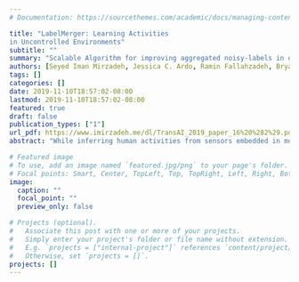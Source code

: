 ```yaml
---
# Documentation: https://sourcethemes.com/academic/docs/managing-content/

title: "LabelMerger: Learning Activities
in Uncontrolled Environments"
subtitle: ""
summary: "Scalable Algorithm for improving aggregated noisy-labels in data collection process."
authors: [Seyed Iman Mirzadeh, Jessica C. Ardo, Ramin Fallahzadeh, Bryan Minor, Lorraine Evangelista, Diane Cook, Hassan Ghasemzadeh]
tags: []
categories: []
date: 2019-11-10T18:57:02-08:00
lastmod: 2019-11-10T18:57:02-08:00
featured: true
draft: false
publication_types: ["1"]
url_pdf: https://www.imirzadeh.me/dl/TransAI_2019_paper_16%20%282%29.pdf
abstract: "While inferring human activities from sensors embedded in mobile devices using machine learning algorithms has been studied, current research relies primarily on sensor data that are collected in controlled settings and/or with healthy individuals. Currently, there exists a gap in research about how to design activity recognition models based on sensor data collected with chronically ill individuals and in free-living environments. In this paper, we focus on a situation where free-living activity data are collected continuously, activity vocabulary (i.e., class labels) are not known as a priori, and sensor data are annotated by end-users through an active learning process. By analyzing sensor data collected in a clinical study involving patients with cardiovascular disease, we demonstrate significant challenges that arise while inferring physical activities in uncontrolled environments. In particular, we observe that activity labels that are distinct in syntax can refer to semantically-identical behaviors, resulting in a sparse label space. To construct a meaningful label space, we propose LabelMerger, a framework for restructuring the label space created through active learning in uncontrolled environments in preparation for training activity recognition models. LabelMerger combines semantic meaning of activity labels with physical attributes of the activities (i.e., domain knowledge) to generate a flexible and meaningful representation of the labels.Specifically, our approach merges labels using both word embedding techniques from the natural language processing and activity intensity from physical activity research. We show that the new representation of the sensor data obtained by LabelMerger results in more accurate activity recognition models compare to the case where original label space is used to learn recognition models."

# Featured image
# To use, add an image named `featured.jpg/png` to your page's folder.
# Focal points: Smart, Center, TopLeft, Top, TopRight, Left, Right, BottomLeft, Bottom, BottomRight.
image:
  caption: ""
  focal_point: ""
  preview_only: false

# Projects (optional).
#   Associate this post with one or more of your projects.
#   Simply enter your project's folder or file name without extension.
#   E.g. `projects = ["internal-project"]` references `content/project/deep-learning/index.md`.
#   Otherwise, set `projects = []`.
projects: []
---
```

